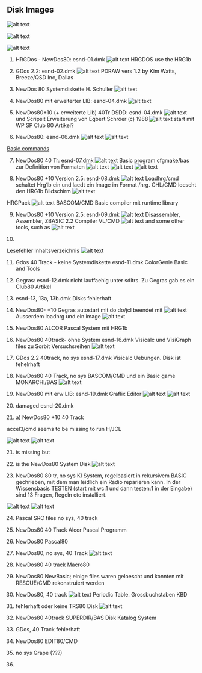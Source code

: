## Disk Images
![alt text](image.png)

![alt text](image-1.png)

![alt text](image-2.png)

1. HRGDos - NewDos80: esnd-01.dmk
![alt text](image-4.png)
HRGDOS use the HRG1b

2. GDos 2.2: esnd-02.dmk
![alt text](image-5.png)
PDRAW vers 1.2 by Kim Watts, Breeze/QSD Inc, Dallas

3. NewDos 80 Systemdiskette H. Schuller
![alt text](image-3.png)

4. NewDos80 mit erweiterter LIB: esnd-04.dmk
![alt text](image-6.png)

5. NewDos80+10 (+ erweiterte Lib) 40Tr DSDD: esnd-04.dmk
![alt text](image-7.png)
und Scripsit Erweiterung von Egbert Schröer (c) 1988
![alt text](image-8.png)
start mit WP SP
Club 80 Artikel?

6. NewDos80: esnd-06.dmk
![alt text](image-9.png)
![alt text](image-10.png)

[Basic commands](http://www.trs-80.org/trsdos-model1-basic/)

7. NewDos80 40 Tr: esnd-07.dmk
![alt text](image-11.png)
Basic program cfgmake/bas zur Definition von Formaten
![alt text](image-14.png)
![alt text](image-12.png)
![alt text](image-13.png)

8. NewDos80 +10 Version 2.5: esnd-08.dmk
![alt text](image-15.png)
Loadhrg/cmd schaltet Hrg1b ein und laedt ein Image im Format /hrg. CHL/CMD loescht den HRG1b Bildschirm
![alt text](image-16.png)

HRGPack
![alt text](image-17.png)
BASCOM/CMD Basic compiler mit runtime library

9. NewDos80 +10 Version 2.5: esnd-09.dmk
![alt text](image-18.png)
Disassembler, Assembler, ZBASIC 2.2 Compiler
VL/CMD
![alt text](image-19.png)
and some other tools, such as
![alt text](image-20.png)

10. 
Lesefehler Inhaltsverzeichnis
![alt text](image-21.png)

11. Gdos 40 Track - keine Systemdiskette esnd-11.dmk
ColorGenie Basic and Tools

12. Gegras: esnd-12.dmk
nicht lauffaehig unter sdltrs.
Zu Gegras gab es ein Club80 Artikel

13. esnd-13, 13a, 13b.dmk
Disks fehlerhaft

14. NewDos80- +10
Gegras autostart mit do do/jcl beendet mit
![alt text](image-23.png)
Ausserdem loadhrg und ein image
![alt text](image-22.png)

15. NewDos80
ALCOR Pascal System mit HRG1b

16. NewDos80 40track- ohne System esnd-16.dmk
Visicalc und VisiGraph files zu Sorbit Versuchsreihen
![alt text](image-24.png)

17. GDos 2.2 40track, no sys esnd-17.dmk
Visicalc Uebungen. Disk ist fehelrhaft

18. NewDos80 40 Track, no sys
BASCOM/CMD und ein Basic game MONARCHI/BAS
![alt text](image-25.png)

19. NewDos80 mit erw LIB: esnd-19.dmk
Graflix Editor
![alt text](image-26.png)
![alt text](image-27.png)

20. damaged esnd-20.dmk
20. a)
NewDos80 +10 40 Track

accel3/cmd seems to be missing to run H/JCL

![alt text](image-28.png)
![alt text](image-29.png)

21. is missing but
22. is the NewDos80 System Disk
![alt text](image-30.png)

23. NewDos80 80 tr, no sys
KI System, regelbasiert in rekursivem BASIC gechrieben, mit dem man leidlich ein Radio reparieren kann. In der Wissensbasis TESTEN (start mit wc:1 und dann testen:1 in der Eingabe) sind 13 Fragen, Regeln etc installiert.

![alt text](image-31.png)
![alt text](image-32.png)

24. Pascal SRC files
no sys, 40 track

25. NewDos80 40 Track
Alcor Pascal Programm

26. NewDos80 
Pascal80

27. NewDos80, no sys, 40 Track
![alt text](image-33.png)

28. NewDos80 40 track
Macro80

29. NewDos80
NewBasic; einige files waren geloescht und konnten mit RESCUE/CMD rekonstruiert werden

30. NewDos80, 40 track
![alt text](image-34.png)
Periodic Table.
Grossbuchstaben KBD

31. fehlerhaft oder keine TRS80 Disk
![alt text](image-35.png)

32. NewDos80 40track
SUPERDIR/BAS Disk Katalog System

33. GDos, 40 Track fehlerhaft

34. NewDos80
EDIT80/CMD

35. no sys
Grape (???)

36. 




